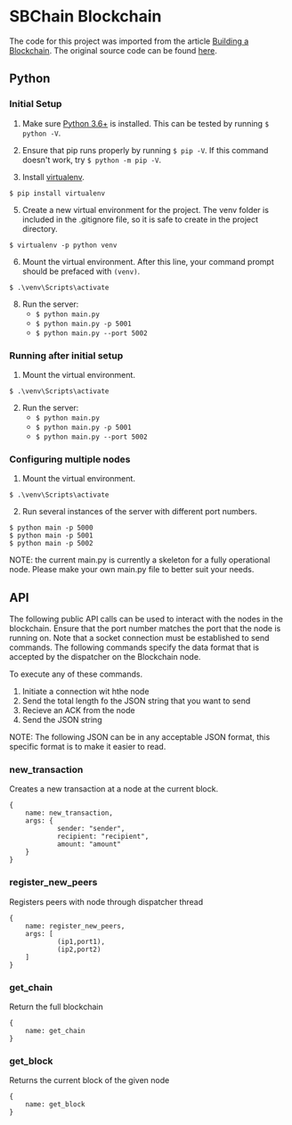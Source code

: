 
# SBChain Blockchain

The code for this project was imported from the article [Building a Blockchain](https://medium.com/p/117428612f46). The original source code can be found [here](https://github.com/dvf/blockchain).

## Python

### Initial Setup

1. Make sure [Python 3.6+](https://www.python.org/downloads/) is installed. This can be tested by running `$ python -V`.

2. Ensure that pip runs properly by running `$ pip -V`. If this command doesn't work, try `$ python -m pip -V`.

4. Install [virtualenv](https://virtualenv.pypa.io/en/stable/installation/).
```
$ pip install virtualenv 
```

5. Create a new virtual environment for the project. The venv folder is included in the .gitignore file, so it is safe to create in the project directory.
```
$ virtualenv -p python venv
```

6. Mount the virtual environment. After this line, your command prompt should be prefaced with ```(venv)```.
```
$ .\venv\Scripts\activate
```

8. Run the server:
    * `$ python main.py` 
    * `$ python main.py -p 5001`
    * `$ python main.py --port 5002`

### Running after initial setup

1. Mount the virtual environment.
```
$ .\venv\Scripts\activate
```

2. Run the server:
    * `$ python main.py` 
    * `$ python main.py -p 5001`
    * `$ python main.py --port 5002`

### Configuring multiple nodes
1. Mount the virtual environment.
```
$ .\venv\Scripts\activate
```

2. Run several instances of the server with different port numbers.
```
$ python main -p 5000
$ python main -p 5001
$ python main -p 5002
```

NOTE: the current main.py is currently a skeleton for a fully operational node. Please make your own main.py file to better suit your needs.

## API

The following public API calls can be used to interact with the nodes in the blockchain. Ensure that the port number matches the port that the node is running on. Note that a socket connection must be established to send commands. The following commands specify the data format that is accepted by the dispatcher on the Blockchain node. 

To execute any of these commands.
1. Initiate a connection wit hthe node
2. Send the total length fo the JSON string that you want to send
3. Recieve an ACK from the node
4. Send the JSON string

NOTE: The following JSON can be in any acceptable JSON format, this specific format is to make it easier to read.

### new_transaction

Creates a new transaction at a node at the current block.
```
{
    name: new_transaction,
    args: {
            sender: "sender",
            recipient: "recipient",
            amount: "amount"
    }
}
```

### register_new_peers

Registers peers with node through dispatcher thread
```
{
    name: register_new_peers,
    args: [
            (ip1,port1),
            (ip2,port2)
    ]
}
```

### get_chain

Return the full blockchain
```
{
    name: get_chain
}
```

### get_block

Returns the current block of the given node
```
{
    name: get_block
}
```